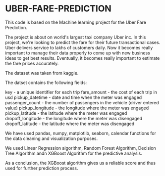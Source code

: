 # UBER-FARE-PREDICTION

This code is based on the Machine learning project for the Uber Fare Prediction.

The project is about on world's largest taxi company Uber inc. 
In this project, we're looking to predict the fare for their future transactional cases. 
Uber delivers service to lakhs of customers daily. Now it becomes really important to manage their data properly to come up with new business ideas to get best results. Eventually, it becomes really important to estimate the fare prices accurately.

The dataset was taken from kaggle.

The datset contains the following fields:

key - a unique identifier for each trip
fare_amount - the cost of each trip in usd
pickup_datetime - date and time when the meter was engaged
passenger_count - the number of passengers in the vehicle (driver entered value)
pickup_longitude - the longitude where the meter was engaged
pickup_latitude - the latitude where the meter was engaged
dropoff_longitude - the longitude where the meter was disengaged
dropoff_latitude - the latitude where the meter was disengaged

We have used pandas, numpy, matplotlib, seaborn, calendar functions for the data cleaning and visualization purposes.

We used Linear Regression algorithm, Random Forest Algorithm, Decision Tree Algorithm andn XGBoost Algorithm for the predictive analysis.

As a conclusion, the XGBoost algorithm gives us a reliable score and thus used for further prediction process.
